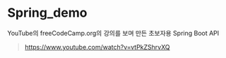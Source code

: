 # Spring_demo

YouTube의 freeCodeCamp.org의 강의를 보며 만든 초보자용 Spring Boot API
>https://www.youtube.com/watch?v=vtPkZShrvXQ
